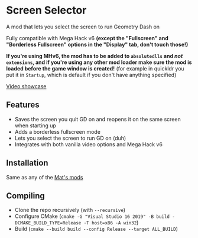 # Screen Selector
A mod that lets you select the screen to run Geometry Dash on

Fully compatible with Mega Hack v6 **(except the "Fullscreen" and "Borderless Fullscreen" options in the "Display" tab, don't touch those!)**

**If you're using MHv6, the mod has to be added to `absolutedlls` and *not* `extensions`, and if you're using any other mod loader make sure the mod is loaded before the game window is created!** (for example in quickldr you put it in `Startup`, which is default if you don't have anything specified)

[Video showcase](https://youtu.be/NxBCq04MgMs)

## Features
- Saves the screen you quit GD on and reopens it on the same screen when starting up
- Adds a borderless fullscreen mode
- Lets you select the screen to run GD on (duh)
- Integrates with both vanilla video options and Mega Hack v6

## Installation
Same as any of the [Mat's mods](https://matcool.github.io/mods#install-instructions)

## Compiling
- Clone the repo recursively (with `--recursive`)
- Configure CMake (`cmake -G "Visual Studio 16 2019" -B build -DCMAKE_BUILD_TYPE=Release -T host=x86 -A win32`)
- Build (`cmake --build build --config Release --target ALL_BUILD`)
